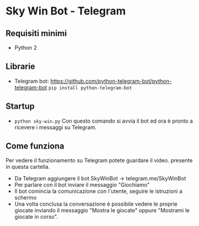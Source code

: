 # Sky Win Bot - Telegram

## Requisiti minimi

- Python 2

## Librarie

- Telegram bot: https://github.com/python-telegram-bot/python-telegram-bot
  `pip install python-telegram-bot`
  
## Startup

- `python sky-win.py` Con questo comando si avvia il bot ed ora è pronto a ricevere i messaggi su Telegram.

## Come funziona
Per vedere il funzionamento su Telegram potete guardare il video. presente in questa cartella.

-  Da Telegram aggiungere il bot SkyWinBot -> telegram.me/SkyWinBot
-  Per parlare con il bot inviare il messaggio "Giochiamo"
-  Il bot comincia la comunicazione con l'utente, seguire le istruzioni a schermo
-  Una volta conclusa la conversazione è possibile vedere le proprie giocate inviando il messaggio "Mostra le giocate" oppure "Mostrami le giocate in corso".
